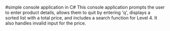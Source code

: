 #simple console application in C# 
This console application prompts the user to enter product details, allows them to quit by entering 'q', displays a sorted list with a total price, and includes a search function for Level 4. It also handles invalid input for the price.
